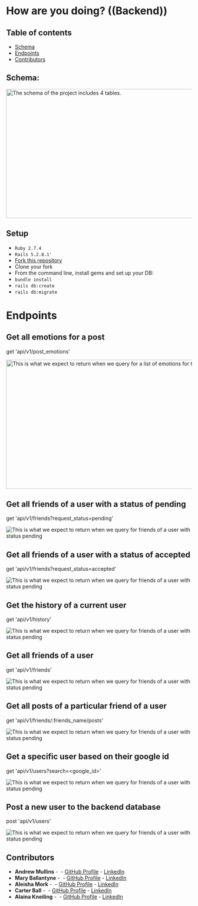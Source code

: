 # How are you doing? ((Backend))

## Table of contents

- [Schema](#Schema)
- [Endpoints](#endpoints)
- [Contributors](#contributors)

## Schema: 

<img src="./app/assets/images/schema.png" alt="The schema of the project includes 4 tables."  width="600" height="350" />


## Setup

- `Ruby 2.7.4`
- `Rails 5.2.8.1'`
- [Fork this repository](https://github.com/Alaina-Noel/How_Are_You_Doing_BE)
- Clone your fork
- From the command line, install gems and set up your DB:
- `bundle install`
- `rails db:create`
- `rails db:migrate`

# Endpoints

## Get all emotions for a post
get 'api/v1/post_emotions'

<img src="./app/assets/images/post_emotions_endpoint.jpg" alt="This is what we expect to return when we query for a list of emotions for the post page" width="600" height="350" />


## Get all friends of a user with a status of pending
get 'api/v1/friends?request_status=pending'

<img src="./app/assets/images/friends_requests_pending_endpoint.jpg" alt="This is what we expect to return when we query for friends of a user with status pending"  />


## Get all friends of a user with a status of accepted
get 'api/v1/friends?request_status=accepted'

<img src="./app/assets/images/friends_requests_accepted_endpoint.jpg" alt="This is what we expect to return when we query for friends of a user with status pending"  />

## Get the history of a current user
get 'api/v1/history'

<img src="./app/assets/images/current_user_history_endpoint.jpg" alt="This is what we expect to return when we query for friends of a user with status pending"  />


## Get all friends of a user
get 'api/v1/friends'

<img src="./app/assets/images/current_user_friends_endpoint.jpg" alt="This is what we expect to return when we query for friends of a user with status pending"  />

## Get all posts of a particular friend of a user
get 'api/v1/friends/:friends_name/posts'

<img src="./app/assets/images/friends_posts_endpoint.jpg" alt="This is what we expect to return when we query for friends of a user with status pending"  />

## Get a specific user based on their google id
get 'api/v1/users?search=<google_id>'

<img src="./app/assets/images/get_user_endpoint.jpg" alt="This is what we expect to return when we query for friends of a user with status pending"  />

## Post a new user to the backend database
post 'api/v1/users'

<img src="./app/assets/images/create_user_endpoint.jpg" alt="This is what we expect to return when we query for friends of a user with status pending"  />







## Contributors
-   **Andrew Mullins** -  - [GitHub Profile](https://github.com/mullinsand) - [LinkedIn](https://www.linkedin.com/in/andrewmullins233)
-   **Mary Ballantyne** -  - [GitHub Profile](https://github.com/mballantyne3) - [LinkedIn](https://www.linkedin.com/in/mary-ballantyne-2712241b2)
-   **Aleisha Mork** -  - [GitHub Profile](https://github.com/aleish-m) - [LinkedIn](https://www.linkedin.com/in/aleisha-mork/) 
-   **Carter Ball** -  - [GitHub Profile](https://github.com/cballrun) - [LinkedIn](https://www.linkedin.com/in/carter-ball-01b669160/)
-   **Alaina Kneiling** -  - [GitHub Profile](https://github.com/alaina-noel) - [LinkedIn](https://www.linkedin.com/in/alaina-noel/)

